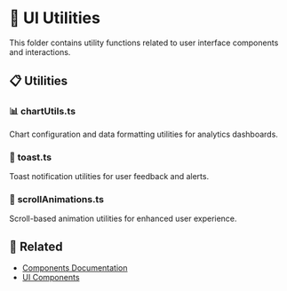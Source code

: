 # 📁 UI Utilities

This folder contains utility functions related to user interface components and interactions.

## 📋 Utilities

### 📊 **chartUtils.ts**
Chart configuration and data formatting utilities for analytics dashboards.

### 🍞 **toast.ts**
Toast notification utilities for user feedback and alerts.

### 🎨 **scrollAnimations.ts**
Scroll-based animation utilities for enhanced user experience.

## 🔗 Related

- [Components Documentation](../../components/README.md)
- [UI Components](../../components/ui/README.md)
